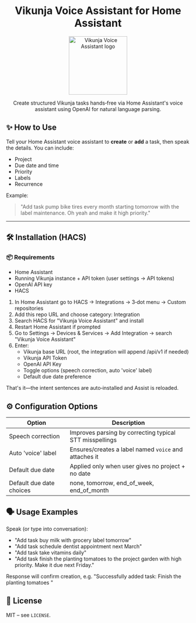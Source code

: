 <div align="center">

# Vikunja Voice Assistant for Home Assistant

<img src="https://raw.githubusercontent.com/NeoHuncho/vikunja-voice-assistant/main/logo.png" alt="Vikunja Voice Assistant logo" width="160" />

Create structured Vikunja tasks hands‑free via Home Assistant's voice assistant using OpenAI for natural language parsing.

</div>

## ✨ How to Use
Tell your Home Assistant voice assistant to **create** or **add** a task, then speak the details. You can include:
- Project
- Due date and time
- Priority
- Labels
- Recurrence

Example:
> "Add task pump bike tires every month starting tomorrow with the label maintenance. Oh yeah and make it high priority."

---
## 🛠 Installation (HACS)

### 📦 Requirements
* Home Assistant
* Running Vikunja instance + API token (user settings -> API tokens)
* OpenAI API key
* HACS

1. In Home Assistant go to HACS → Integrations → 3‑dot menu → Custom repositories
2. Add this repo URL and choose category: Integration
3. Search HACS for "Vikunja Voice Assistant" and install
4. Restart Home Assistant if prompted
5. Go to Settings → Devices & Services → Add Integration → search "Vikunja Voice Assistant"
6. Enter:
	 * Vikunja base URL (root, the integration will append /api/v1 if needed)
	 * Vikunja API Token
	 * OpenAI API Key
	 * Toggle options (speech correction, auto 'voice' label)
	 * Default due date preference

That's it—the intent sentences are auto‑installed and Assist is reloaded.

## ⚙️ Configuration Options
| Option | Description |
|--------|-------------|
| Speech correction | Improves parsing by correcting typical STT misspellings |
| Auto 'voice' label | Ensures/creates a label named `voice` and attaches it |
| Default due date | Applied only when user gives no project + no date |
| Default due date choices | none, tomorrow, end_of_week, end_of_month |

## 🗣 Usage Examples
Speak (or type into conversation):
* "Add task buy milk with grocery label tomorrow"
* "Add task schedule dentist appointment next March"
* "Add task take vitamins daily"
* "Add task finish the planting tomatoes to the project garden with high priority. Make it due next Friday."

Response will confirm creation, e.g. "Successfully added task: Finish the planting tomatoes "

## 📄 License
MIT – see `LICENSE`.
